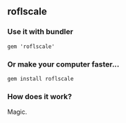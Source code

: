 ## roflscale

### Use it with bundler

    gem 'roflscale'

### Or make your computer faster...

    gem install roflscale

### How does it work?

Magic.
